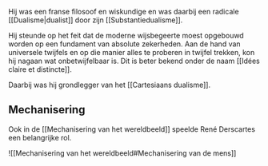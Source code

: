 Hij was een franse filosoof en wiskundige en was daarbij een radicale [[Dualisme|dualist]] door zijn [[Substantiedualisme]].

Hij steunde op het feit dat de moderne wijsbegeerte moest opgebouwd worden op een fundament van absolute zekerheden. Aan de hand van universele twijfels en op die manier alles te proberen in twijfel trekken, kon hij nagaan wat onbetwijfelbaar is. Dit is beter bekend onder de naam [[Idées claire et distincte]]. 

Daarbij was hij grondlegger van het [[Cartesiaans dualisme]].
## Mechanisering
Ook in de [[Mechanisering van het wereldbeeld]] speelde René Derscartes een belangrijke rol. 

![[Mechanisering van het wereldbeeld#Mechanisering van de mens]]

